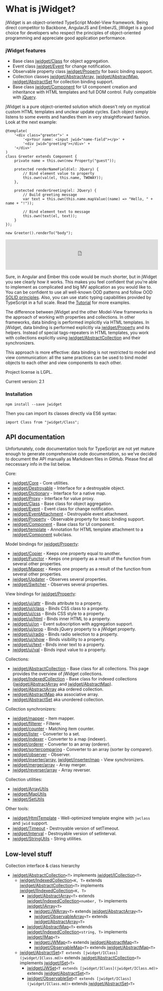 # What is jWidget?

jWidget is an object-oriented TypeScript Model-View framework. Being direct competitor to Backbone, AngularJS and EmberJS, jWidget is a good choice for developers who respect the principles of object-oriented programming and appreciate good application performance.

### jWidget features

* Base class [jwidget/Class](jwidget/Class.md) for object aggregation.
* Event class [jwidget/Event](jwidget/Event.md) for change notification.
* Observable property class [jwidget/Property](jwidget/Property.md) for basic binding support.
* Collection classes [jwidget/AbstractArray](jwidget/AbstractArray.md), [jwidget/AbstractMap](jwidget/AbstractMap.md), [jwidget/AbstractSet](jwidget/AbstractSet.md) for collection binding support.
* Base class [jwidget/Component](jwidget/Component.md) for UI component creation and inheritance with HTML templates and full DOM control. Fully compatible with [jQuery](http://jquery.com).

jWidget is a pure object-oriented solution which doesn't rely on mystical custom HTML templates and unclear update cycles. Each object simply listens to some events and handles them in very straightforward fashion. Look at the next example:

    @template(
        '<div class="greeter">' +
            '<p>Your name: <input jwid="name-field"></p>' +
            '<div jwid="greeting"></div>' +
        '</div>'
    )
    class Greeter extends Component {
        private name = this.own(new Property("guest"));

        protected renderNameField(el: JQuery) {
            // Bind element value to property
            this.own(val(el, this.name, TWOWAY));
        },

        protected renderGreeting(el: JQuery) {
            // Build greeting message
            var text = this.own(this.name.mapValue((name) => "Hello, " + name + "!"));

            // Bind element text to message
            this.own(text(el, text));
        }
    });

    new Greeter().renderTo("body");

<iframe frameborder="0" width="100%" height="100" src="http://enepomnyaschih.github.io/mt/1.4/greeter.html"></iframe>

Sure, in Angular and Ember this code would be much shorter, but in jWidget you see clearly how it works. This makes you feel confident that you're able to implement as complicated and big MV application as you would like to. You can be confident to use all well-known OOD patterns and follow OOD [SOLID principles](http://en.wikipedia.org/wiki/SOLID_(object-oriented_design)). Also, you can use static typing capabilities provided by TypeScript in a full scale. Read the [Tutorial](Tutorial1.md) for more examples.

The difference between jWidget and the other Model-View frameworks is the approach of working with properties and collections. In other frameworks, data binding is performed implicitly via HTML templates. In jWidget, data binding is performed explicitly via [jwidget/Property](jwidget/Property.md) and its helpers. Instead of special tags-repeaters in HTML templates, you work with collections explicitly using [jwidget/AbstractCollection](jwidget/AbstractCollection.md) and their synchronizers.

This approach is more effective: data binding is not restricted to model and view communication: all the same practices can be used to bind model objects to each other and view components to each other.

Project license is LGPL.

Current version: 2.1

### Installation

    npm install --save jwidget

Then you can import its classes directly via ES6 syntax:

    import Class from "jwidget/Class";

## API documentation

Unfortunately, code documentation tools for TypeScript are not yet mature enough to generate comprehensive code documentation, so we've decided to document the API manually as Markdown files in GitHub. Please find all neccessary info in the list below.

Core:

- [jwidget/Core](jwidget/Core.md) - Core utilities.
- [jwidget/Destroyable](jwidget/Destroyable.md) - Interface for a destroyable object.
- [jwidget/Dictionary](jwidget/Dictionary.md) - Interface for a native map.
- [jwidget/Proxy](jwidget/Proxy.md) - Interface for value proxy.
- [jwidget/Class](jwidget/Class.md) - Base class for object aggregation.
- [jwidget/Event](jwidget/Event.md) - Event class for change notification.
- [jwidget/EventAttachment](jwidget/EventAttachment.md) - Destroyable event attachment.
- [jwidget/Property](jwidget/Property.md) - Observable property for basic binding support.
- [jwidget/Component](jwidget/Component.md) - Base class for UI component.
- [jwidget/template](jwidget/template.md) - Annotation for HTML template attachment to a [jwidget/Component](jwidget/Component.md) subclass.

Model bindings for [jwidget/Property](jwidget/Property.md):

- [jwidget/Copier](jwidget/Copier.md) - Keeps one property equal to another.
- [jwidget/Functor](jwidget/Functor.md) - Keeps one property as a result of the function from several other properties.
- [jwidget/Mapper](jwidget/Mapper.md) - Keeps one property as a result of the function from several other properties.
- [jwidget/Updater](jwidget/Updater.md) - Observes several properties.
- [jwidget/Switcher](jwidget/Switcher.md) - Observes several properties.

View bindings for [jwidget/Property](jwidget/Property.md):

- [jwidget/ui/attr](jwidget/ui/attr.md) - Binds attribute to a property.
- [jwidget/ui/class](jwidget/ui/class.md) - Binds CSS class to a property.
- [jwidget/ui/css](jwidget/ui/css.md) - Binds CSS style to a property.
- [jwidget/ui/html](jwidget/ui/html.md) - Binds inner HTML to a property.
- [jwidget/ui/on](jwidget/ui/on.md) - Event subscription with aggregation support.
- [jwidget/ui/prop](jwidget/ui/prop.md) - Binds jQuery property to a jWidget property.
- [jwidget/ui/radio](jwidget/ui/radio.md) - Binds radio selection to a property.
- [jwidget/ui/show](jwidget/ui/show.md) - Binds visibility to a property.
- [jwidget/ui/text](jwidget/ui/text.md) - Binds inner text to a property.
- [jwidget/ui/val](jwidget/ui/val.md) - Binds input value to a property.

Collections:

- [jwidget/AbstractCollection](jwidget/AbstractCollection.md) - Base class for all collections. This page provides the overview of jWidget collections.
- [jwidget/IndexedCollection](jwidget/IndexedCollection.md) - Base class for indexed collections ([jwidget/AbstractArray](jwidget/AbstractArray.md) and [jwidget/AbstractMap](jwidget/AbstractMap.md)).
- [jwidget/AbstractArray](jwidget/AbstractArray.md) aka ordered collection.
- [jwidget/AbstractMap](jwidget/AbstractMap.md) aka associative array.
- [jwidget/AbstractSet](jwidget/AbstractSet.md) aka unordered collection.

Collection synchronizers:

- [jwidget/mapper](jwidget/mapper.md) - Item mapper.
- [jwidget/filterer](jwidget/filterer.md) - Filterer.
- [jwidget/counter](jwidget/counter.md) - Matching item counter.
- [jwidget/lister](jwidget/lister.md) - Converter to a set.
- [jwidget/indexer](jwidget/indexer.md) - Converter to a map (indexer).
- [jwidget/orderer](jwidget/orderer.md) - Converter to an array (orderer).
- [jwidget/sortercomparing](jwidget/sortercomparing.md) - Converter to an array (sorter by comparer).
- [jwidget/observer](jwidget/observer.md) - Observer.
- [jwidget/inserter/array](jwidget/inserter/array.md), [jwidget/inserter/map](jwidget/inserter/map.md) - View synchronizers.
- [jwidget/merger/array](jwidget/merger/array.md) - Array merger.
- [jwidget/reverser/array](jwidget/reverser/array.md) - Array reverser.

Collection utilities:

- [jwidget/ArrayUtils](jwidget/ArrayUtils.md)
- [jwidget/MapUtils](jwidget/MapUtils.md)
- [jwidget/SetUtils](jwidget/SetUtils.md)

Other tools:

- [jwidget/HtmlTemplate](jwidget/HtmlTemplate.md) - Well-optimized template engine with `jwclass` and `jwid` support.
- [jwidget/Timeout](jwidget/Timeout.md) - Destroyable version of setTimeout.
- [jwidget/Interval](jwidget/Interval.md) - Destroyable version of setInterval.
- [jwidget/StringUtils](jwidget/StringUtils.md) - String utilities.

## Low-level stuff

Collection interface & class hierarchy

- [jwidget/AbstractCollection](jwidget/AbstractCollection.md)`<T>` implements [jwidget/ICollection](jwidget/ICollection.md)`<T>`
    - [jwidget/IndexedCollection](jwidget/IndexedCollection.md)`<K, T>` extends [jwidget/AbstractCollection](jwidget/AbstractCollection.md)`<T>` implements [jwidget/IIndexedCollection](jwidget/IIndexedCollection.md)`<K, T>`
        - [jwidget/AbstractArray](jwidget/AbstractArray.md)`<T>` extends [jwidget/IndexedCollection](jwidget/IndexedCollection.md)`<number, T>` implements [jwidget/IArray](jwidget/IArray.md)`<T>`
            - [jwidget/JWArray](jwidget/JWArray.md)`<T>` extends [jwidget/AbstractArray](jwidget/AbstractArray.md)`<T>`
            - [jwidget/ObservableArray](jwidget/ObservableArray.md)`<T>` extends [jwidget/AbstractArray](jwidget/AbstractArray.md)`<T>`
        - [jwidget/AbstractMap](jwidget/AbstractMap.md)`<T>` extends [jwidget/IndexedCollection](jwidget/IndexedCollection.md)`<string, T>` implements [jwidget/IMap](jwidget/IMap.md)`<T>`
            - [jwidget/JWMap](jwidget/JWMap.md)`<T>` extends [jwidget/AbstractMap](jwidget/AbstractMap.md)`<T>`
            - [jwidget/ObservableMap](jwidget/ObservableMap.md)`<T>` extends [jwidget/AbstractMap](jwidget/AbstractMap.md)`<T>`
    - [jwidget/AbstractSet](jwidget/AbstractSet.md)`<T extends [jwidget/IClass](jwidget/IClass.md)>` extends [jwidget/AbstractCollection](jwidget/AbstractCollection.md)`<T>` implements [jwidget/ISet](jwidget/ISet.md)`<T>`
        - [jwidget/JWSet](jwidget/JWSet.md)`<T extends [jwidget/IClass](jwidget/IClass.md)>` extends [jwidget/AbstractSet](jwidget/AbstractSet.md)`<T>`
        - [jwidget/ObservableSet](jwidget/ObservableSet.md)`<T extends [jwidget/IClass](jwidget/IClass.md)>` extends [jwidget/AbstractSet](jwidget/AbstractSet.md)`<T>`
